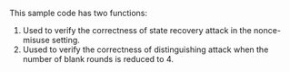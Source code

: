 This sample code has two functions:
1. Used to verify the correctness of state recovery attack in the nonce-misuse setting.
2. Uused to verify the correctness of distinguishing attack when the number of blank rounds is reduced to 4.
